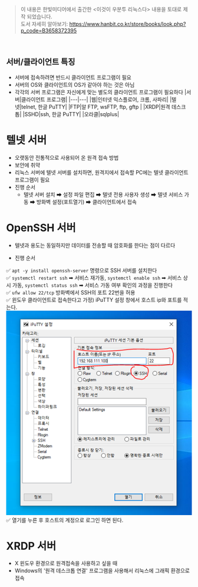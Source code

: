 > 이 내용은 한빛미디어에서 출간한 <이것이 우분투 리눅스다> 내용을 토대로 제작 되었습니다.   
> 도서 자세히 알아보기: https://www.hanbit.co.kr/store/books/look.php?p_code=B3658372395     

<br>

## 서버/클라이언트 특징
* 서버에 접속하려면 반드시 클라이언트 프로그램이 필요
* 서버의 OS와 클라이언트의 OS가 같아야 하는 것은 아님
* 각각의 서버 프로그램은 자신에게 맞는 별도의 클라이언트 프로그램이 필요하다
    |서버|클라이언트 프로그램|
    |---|---|
    |웹|인터넷 익스플로어, 크롬, 사파리|
    |텔넷|telnet, 한글 PuTTY|
    |FTP|알 FTP, wsFTP, ftp, gftp |
    |XRDP|원격 데스크톱|
    |SSHD|ssh, 한글 PuTTY|
    |오라클|sqlplus|


# 텔넷 서버 
* 오랫동안 전통적으로 사용되어 온 원격 접속 방법
* 보안에 취약
* 리눅스 서버에 텔넷 서버를 설치하면, 원격지에서 접속할 PC에는 텔넷 클라이언트 프로그램이 필요
* 진행 순서
  * 텔넷 서버 설치 ➡ 설정 파일 편집 ➡ 텔넷 전용 사용자 생성 ➡ 텔넷 서비스 가동 ➡ 방화벽 설정(포트열기) ➡ 클라이언트에서 접속

# OpenSSH 서버
* 텔넷과 용도는 동일하지만 데이터를 전송할 때 암호화를 한다는 점이 다르다

* 진행 순서

✅ `apt -y install openssh-server` 명령으로 SSH 서버를 설치한다   
✅ `systemctl restart ssh` ➡ 서비스 재가동, `systemctl enable ssh` ➡ 서비스 상시 가동, `systemctl status ssh` ➡ 서비스 가동 여부 확인의 과정을 진행한다  
✅ `ufw allow 22/tcp` 방화벽에서 SSH의 포트 22번을 허용  
✅ 윈도우 클라이언트로 접속한다고 가정) iPuTTY 설정 창에서 호스트 ip와 포트를 적는다.  
![](../assets/Linux/ssh_iputty.PNG)
✅ 열기를 누른 후 호스트의 계정으로 로그인 하면 된다. 

# XRDP 서버 
* X 윈도우 환경으로 원격접속을 사용하고 싶을 때
* Windows의 '원격 데스크톱 연결' 프로그램을 사용해서 리눅스에 그래픽 환경으로 접속